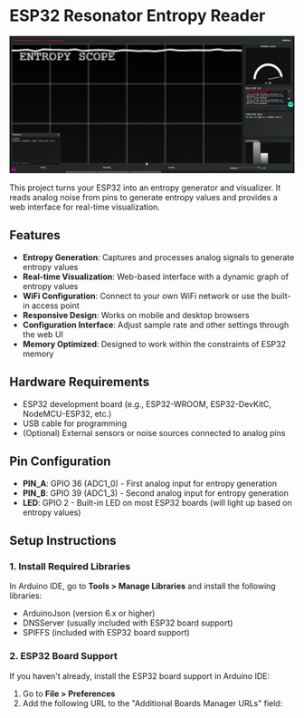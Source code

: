 # ESP32 Resonator Entropy Reader

![screenshot of web dashboard](https://github.com/numbpill3d/RESONATOR_ENTROPY/raw/fd18fc07d32ef5b5f1aff1525287040c53ab7675/RESONATOR_ENTROPY/msedge_tOfScD6nCJ.gif)


This project turns your ESP32 into an entropy generator and visualizer. It reads analog noise from pins to generate entropy values and provides a web interface for real-time visualization.

## Features

- **Entropy Generation**: Captures and processes analog signals to generate entropy values
- **Real-time Visualization**: Web-based interface with a dynamic graph of entropy values
- **WiFi Configuration**: Connect to your own WiFi network or use the built-in access point
- **Responsive Design**: Works on mobile and desktop browsers
- **Configuration Interface**: Adjust sample rate and other settings through the web UI
- **Memory Optimized**: Designed to work within the constraints of ESP32 memory

## Hardware Requirements

- ESP32 development board (e.g., ESP32-WROOM, ESP32-DevKitC, NodeMCU-ESP32, etc.)
- USB cable for programming
- (Optional) External sensors or noise sources connected to analog pins

## Pin Configuration

- **PIN_A**: GPIO 36 (ADC1_0) - First analog input for entropy generation
- **PIN_B**: GPIO 39 (ADC1_3) - Second analog input for entropy generation
- **LED**: GPIO 2 - Built-in LED on most ESP32 boards (will light up based on entropy values)

## Setup Instructions

### 1. Install Required Libraries

In Arduino IDE, go to **Tools > Manage Libraries** and install the following libraries:

- ArduinoJson (version 6.x or higher)
- DNSServer (usually included with ESP32 board support)
- SPIFFS (included with ESP32 board support)

### 2. ESP32 Board Support

If you haven't already, install the ESP32 board support in Arduino IDE:

1. Go to **File > Preferences**
2. Add the following URL to the "Additional Boards Manager URLs" field:
